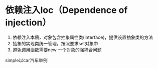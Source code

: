 # 依赖注入Ioc（Dependence of injection）

1. 依赖注入本质，对象包含抽象属性类(interface)，提供设置抽象类的方法
2. 抽象的实现类统一管理，按照要求set对象中
3. 避免调用函数需要new 一个对象的强耦合问题

simple以car汽车举例
